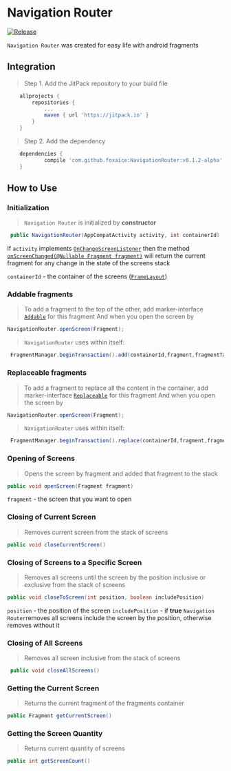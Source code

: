# Navigation Router
[![Release](https://jitpack.io/v/foxaice/NavigationRouter.svg)](https://jitpack.io/#foxaice/NavigationRouter)

```Navigation Router``` was created for easy life with android fragments

## Integration
>Step 1. Add the JitPack repository to your build file
```groovy
	allprojects {
		repositories {
			...
			maven { url 'https://jitpack.io' }
		}
	}
```
>Step 2. Add the dependency
```groovy
	dependencies {
	        compile 'com.github.foxaice:NavigationRouter:v0.1.2-alpha'
	}
```
## How to Use
### Initialization
>```Navigation Router``` is initialized by **constructor**
```java
 public NavigationRouter(AppCompatActivity activity, int containerId)
```
If ```activity``` implements [```OnChangeScreenListener```] then the method  [```onScreenChanged(@Nullable Fragment fragment)```] will return the current fragment for any change in the state of the screens stack

```containerId``` - the container of the screens ([```FrameLayout```])

### Addable fragments
>To add a fragment to the top of the other, add marker-interface [```Addable```] for this fragment
And when you open the screen by
```java
NavigationRouter.openScreen(Fragment);
```
>```NavigationRouter``` uses within itself:
```java
 FragmentManager.beginTransaction().add(containerId,fragment,fragmentTag).commit();
```

### Replaceable fragments
>To add a fragment to replace all the content in the container, add marker-interface [```Replaceable```] for this fragment
And when you open the screen by
```java
NavigationRouter.openScreen(Fragment);
```
>```NavigationRouter``` uses within itself:
```java
 FragmentManager.beginTransaction().replace(containerId,fragment,fragmentTag).commit();
```

### Opening of Screens
>Opens the screen by fragment and added that fragment to the stack
```java
public void openScreen(Fragment fragment)
```
```fragment``` - the screen that you want to open

### Closing of Current Screen
>Removes current screen from the stack of screens
```java
public void closeCurrentScreen()
```

### Closing of Screens to a Specific Screen
>Removes all screens until the screen by the position inclusive or exclusive from the stack of screens
```java
public void closeToScreen(int position, boolean includePosition)
```
```position``` - the position of the screen
```includePosition``` - if **true** ```Navigation Router```removes all screens include the screen by the position, otherwise removes without it

### Closing of All Screens
>Removes all screen inclusive from the stack of screens
```java
 public void closeAllScreens()
```

### Getting the Current Screen
>Returns the current fragment of the fragments container
```java
public Fragment getCurrentScreen()
```

### Getting the Screen Quantity
>Returns current quantity of screens
```java
public int getScreenCount()
```

[//]: # ()

   [```Addable```]:<https://github.com/foxaice/NavigationRouter/blob/v0.1-alpha/navigation-router/src/main/java/com/sequenia/navigation_router/NavigationRouter.java#L17-L23>
   [```Replaceable```]:<https://github.com/foxaice/NavigationRouter/blob/v0.1-alpha/navigation-router/src/main/java/com/sequenia/navigation_router/NavigationRouter.java#L25-L31>
   [```NavigationRouterActivity```]:<https://github.com/foxaice/NavigationRouter/blob/v0.1-alpha/navigation-router/src/main/java/com/sequenia/navigation_router/NavigationRouterActivity.java>
   [```OnChangeScreenListener```]:<https://github.com/foxaice/NavigationRouter/blob/v0.1-alpha/navigation-router/src/main/java/com/sequenia/navigation_router/OnChangeScreenListener.java>
   [```onScreenChanged(@Nullable Fragment fragment)```]:<https://github.com/foxaice/NavigationRouter/blob/4b431287834f2e40a31c85fcdcc5997e29bddbfd/navigation-router/src/main/java/com/sequenia/navigation_router/OnChangeScreenListener.java#L10-L15>
   [```FrameLayout```]:<https://developer.android.com/reference/android/widget/FrameLayout.html>